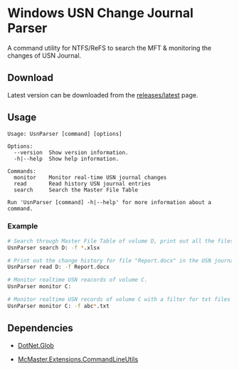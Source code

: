 # Windows USN Change Journal Parser

 A command utility for NTFS/ReFS to search the MFT & monitoring the changes of USN Journal.

## Download

Latest version can be downloaded from the [releases/latest](https://github.com/wangfu91/UsnParser/releases/latest) page.

## Usage

```
Usage: UsnParser [command] [options]

Options:
  --version  Show version information.
  -h|--help  Show help information.

Commands:
  monitor    Monitor real-time USN journal changes
  read       Read history USN journal entries
  search     Search the Master File Table

Run 'UsnParser [command] -h|--help' for more information about a command.
```

### Example

```bash
# Search through Master File Table of volume D, print out all the files who's extension is ".xlsx".
UsnParser search D: -f *.xlsx
```

```bash
# Print out the change history for file "Report.docx" in the USN journal of volume D.
UsnParser read D: -f Report.docx
```

```bash
# Monitor realtime USN reacords of volume C.
UsnParser monitor C: 
```

```bash
# Monitor realtime USN records of volume C with a filter for txt files whose name starts with "abc".
UsnParser monitor C: -f abc*.txt 
```

## Dependencies 

* [DotNet.Glob](https://github.com/dazinator/DotNet.Glob)

* [McMaster.Extensions.CommandLineUtils](https://github.com/natemcmaster/CommandLineUtils)

